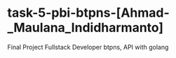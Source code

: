 # task-5-pbi-btpns-[Ahmad-_Maulana_Indidharmanto]
 Final Project Fullstack Developer btpns, API with golang
